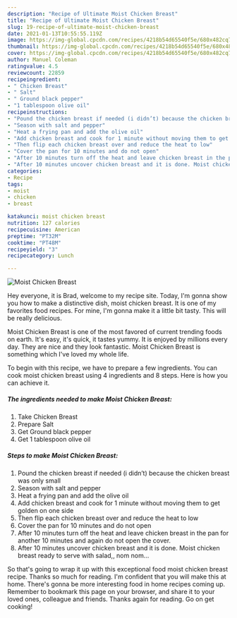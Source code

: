 ```yaml
---
description: "Recipe of Ultimate Moist Chicken Breast"
title: "Recipe of Ultimate Moist Chicken Breast"
slug: 19-recipe-of-ultimate-moist-chicken-breast
date: 2021-01-13T10:55:55.119Z
image: https://img-global.cpcdn.com/recipes/4218b54d65540f5e/680x482cq70/moist-chicken-breast-recipe-main-photo.jpg
thumbnail: https://img-global.cpcdn.com/recipes/4218b54d65540f5e/680x482cq70/moist-chicken-breast-recipe-main-photo.jpg
cover: https://img-global.cpcdn.com/recipes/4218b54d65540f5e/680x482cq70/moist-chicken-breast-recipe-main-photo.jpg
author: Manuel Coleman
ratingvalue: 4.5
reviewcount: 22859
recipeingredient:
- " Chicken Breast"
- " Salt"
- " Ground black pepper"
- "1 tablespoon olive oil"
recipeinstructions:
- "Pound the chicken breast if needed (i didn’t) because the chicken breast was only small"
- "Season with salt and pepper"
- "Heat a frying pan and add the olive oil"
- "Add chicken breast and cook for 1 minute without moving them to get golden on one side"
- "Then flip each chicken breast over and reduce the heat to low"
- "Cover the pan for 10 minutes and do not open"
- "After 10 minutes turn off the heat and leave chicken breast in the pan for another 10 minutes and again do not open the cover."
- "After 10 minutes uncover chicken breast and it is done. Moist chicken breast ready to serve with salad,, nom nom..."
categories:
- Recipe
tags:
- moist
- chicken
- breast

katakunci: moist chicken breast 
nutrition: 127 calories
recipecuisine: American
preptime: "PT32M"
cooktime: "PT48M"
recipeyield: "3"
recipecategory: Lunch

---
```



![Moist Chicken Breast](https://img-global.cpcdn.com/recipes/4218b54d65540f5e/680x482cq70/moist-chicken-breast-recipe-main-photo.jpg)

Hey everyone, it is Brad, welcome to my recipe site. Today, I'm gonna show you how to make a distinctive dish, moist chicken breast. It is one of my favorites food recipes. For mine, I'm gonna make it a little bit tasty. This will be really delicious.

Moist Chicken Breast is one of the most favored of current trending foods on earth. It's easy, it's quick, it tastes yummy. It is enjoyed by millions every day. They are nice and they look fantastic. Moist Chicken Breast is something which I've loved my whole life.




To begin with this recipe, we have to prepare a few ingredients. You can cook moist chicken breast using 4 ingredients and 8 steps. Here is how you can achieve it.

<!--inarticleads1-->

##### The ingredients needed to make Moist Chicken Breast:

1. Take  Chicken Breast
1. Prepare  Salt
1. Get  Ground black pepper
1. Get 1 tablespoon olive oil




<!--inarticleads2-->

##### Steps to make Moist Chicken Breast:

1. Pound the chicken breast if needed (i didn’t) because the chicken breast was only small
1. Season with salt and pepper
1. Heat a frying pan and add the olive oil
1. Add chicken breast and cook for 1 minute without moving them to get golden on one side
1. Then flip each chicken breast over and reduce the heat to low
1. Cover the pan for 10 minutes and do not open
1. After 10 minutes turn off the heat and leave chicken breast in the pan for another 10 minutes and again do not open the cover.
1. After 10 minutes uncover chicken breast and it is done. Moist chicken breast ready to serve with salad,, nom nom...




So that's going to wrap it up with this exceptional food moist chicken breast recipe. Thanks so much for reading. I'm confident that you will make this at home. There's gonna be more interesting food in home recipes coming up. Remember to bookmark this page on your browser, and share it to your loved ones, colleague and friends. Thanks again for reading. Go on get cooking!
